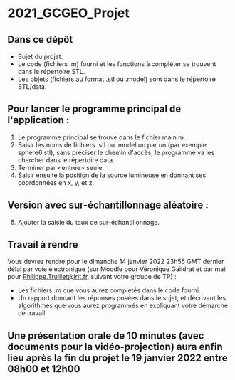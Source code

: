 # 2021_GCGEO_Projet

Dans ce dépôt 
-------------
- Sujet du projet.
- Le code (fichiers .m) fourni et les fonctions à compléter se trouvent dans le répertoire STL.
- Les objets (fichiers au format .stl ou .model) sont dans le répertoire STL/data.

Pour lancer le programme principal de l'application :
----------------------------------------------------
1) Le programme principal se trouve dans le fichier main.m.
2) Saisir les noms de fichiers .stl ou .model un par un (par exemple sphere6.stl), sans préciser le chemin d'accès, le programme va les chercher dans le répertoire data.
3) Terminer par <entrée> seule.
4) Saisir ensuite la position de la source lumineuse en donnant ses coordonnées en x, y, et z.

Version avec sur-échantillonnage aléatoire :
--------------------------------------------
5) Ajouter la saisie du taux de sur-échantillonnage.


Travail à rendre 
----------------

Vous devrez rendre pour le dimanche 14 janvier 2022 23h55 GMT dernier délai par voie électronique (sur Moodle pour Véronique Gaildrat et par mail pour Philippe.Truillet@irit.fr, suivant votre groupe de TP) : 

- Les fichiers .m que vous aurez complétés dans le code fourni.
- Un rapport donnant les réponses posées dans le sujet, et décrivant les algorithmes que vous aurez programmés en expliquant votre démarche de travail.


Une présentation orale de 10 minutes (avec documents pour la vidéo-projection) aura enfin lieu après la fin du projet le 19 janvier 2022 entre 08h00 et 12h00
-----------------------------------
